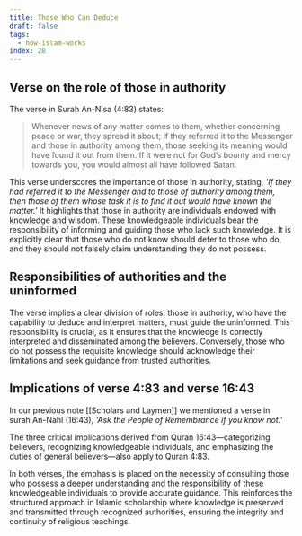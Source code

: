 ```yaml
---
title: Those Who Can Deduce
draft: false
tags:
  - how-islam-works
index: 28
---
```

## Verse on the role of those in authority

The verse in Surah An-Nisa (4:83) states: 

> Whenever news of any matter comes to them, whether concerning peace or war, they spread it about; if they referred it to the Messenger and those in authority among them, those seeking its meaning would have found it out from them. If it were not for God’s bounty and mercy towards you, you would almost all have followed Satan.

This verse underscores the importance of those in authority, stating, *'If they had referred it to the Messenger and to those of authority among them, then those of them whose task it is to find it out would have known the matter.'* It highlights that those in authority are individuals endowed with knowledge and wisdom. These knowledgeable individuals bear the responsibility of informing and guiding those who lack such knowledge. It is explicitly clear that those who do not know should defer to those who do, and they should not falsely claim understanding they do not possess.

## Responsibilities of authorities and the uninformed

The verse implies a clear division of roles: those in authority, who have the capability to deduce and interpret matters, must guide the uninformed. This responsibility is crucial, as it ensures that the knowledge is correctly interpreted and disseminated among the believers. Conversely, those who do not possess the requisite knowledge should acknowledge their limitations and seek guidance from trusted authorities.

## Implications of verse 4:83 and verse 16:43

In our previous note [[Scholars and Laymen]] we mentioned a verse in surah An-Nahl (16:43), *'Ask the People of Remembrance if you know not.'* 

The three critical implications derived from Quran 16:43—categorizing believers, recognizing knowledgeable individuals, and emphasizing the duties of general believers—also apply to Quran 4:83. 

In both verses, the emphasis is placed on the necessity of consulting those who possess a deeper understanding and the responsibility of these knowledgeable individuals to provide accurate guidance. This reinforces the structured approach in Islamic scholarship where knowledge is preserved and transmitted through recognized authorities, ensuring the integrity and continuity of religious teachings.